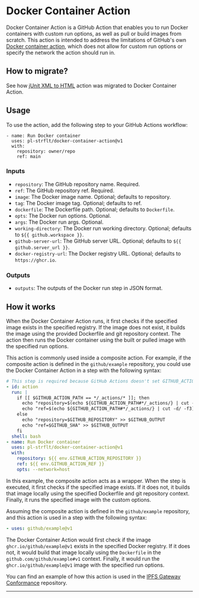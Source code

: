 # Docker Container Action

Docker Container Action is a GitHub Action that enables you to run Docker containers with custom run options, as well as pull or build images from scratch. This action is intended to address the limitations of GitHub's own [Docker container action](https://docs.github.com/en/actions/creating-actions/creating-a-docker-container-action), which does not allow for custom run options or specify the network the action should run in.

## How to migrate?

See how [jUnit XML to HTML](https://github.com/pl-strflt/junit-xml-to-html/pull/1/files#diff-1243c5424efaaa19bd8e813c5e6f6da46316e63761421b3e5f5c8ced9a36e6b6) action was migrated to Docker Container Action.

## Usage

To use the action, add the following step to your GitHub Actions workflow:

```
- name: Run Docker container
  uses: pl-strflt/docker-container-action@v1
  with:
    repository: owner/repo
    ref: main
```

### Inputs

* `repository`: The GitHub repository name. Required.
* `ref`: The GitHub repository ref. Required.
* `image`: The Docker image name. Optional; defaults to repository.
* `tag`: The Docker image tag. Optional; defaults to ref.
* `dockerfile`: The Dockerfile path. Optional; defaults to `Dockerfile`.
* `opts`: The Docker run options. Optional.
* `args`: The Docker run args. Optional.
* `working-directory`: The Docker run working directory. Optional; defaults to `${{ github.workspace }}`.
* `github-server-url`: The GitHub server URL. Optional; defaults to `${{ github.server_url }}`.
* `docker-registry-url`: The Docker registry URL. Optional; defaults to `https://ghcr.io`.

### Outputs

* `outputs`: The outputs of the Docker run step in JSON format.

## How it works

When the Docker Container Action runs, it first checks if the specified image exists in the specified registry. If the image does not exist, it builds the image using the provided Dockerfile and git repository context. The action then runs the Docker container using the built or pulled image with the specified run options.

This action is commonly used inside a composite action. For example, if the composite action is defined in the `github/example` repository, you could use the Docker Container Action in a step with the following syntax:

```yml
# This step is required because GitHub Actions doesn't set GITHUB_ACTION_REPOSITORY nor GITHUB_ACTION_REF properly :(
- id: action
  run: |
    if [[ $GITHUB_ACTION_PATH == */_actions/* ]]; then
      echo "repository=$(echo ${GITHUB_ACTION_PATH#*/_actions/} | cut -d/ -f1-2)" >> $GITHUB_OUTPUT
      echo "ref=$(echo ${GITHUB_ACTION_PATH#*/_actions/} | cut -d/ -f3)" >> $GITHUB_OUTPUT
    else
      echo "repository=$GITHUB_REPOSITORY" >> $GITHUB_OUTPUT
      echo "ref=$GITHUB_SHA" >> $GITHUB_OUTPUT
    fi
  shell: bash
- name: Run Docker container
  uses: pl-strflt/docker-container-action@v1
  with:
    repository: ${{ env.GITHUB_ACTION_REPOSITORY }}
    ref: ${{ env.GITHUB_ACTION_REF }}
    opts: --network=host
```

In this example, the composite action acts as a wrapper. When the step is executed, it first checks if the specified image exists. If it does not, it builds that image locally using the specified Dockerfile and git repository context. Finally, it runs the specified image with the custom options.

Assuming the composite action is defined in the `github/example` repository, and this action is used in a step with the following syntax:

```yml
- uses: github/example@v1
```

The Docker Container Action would first check if the image `ghcr.io/github/example@v1` exists in the specified Docker registry. If it does not, it would build that image locally using the `Dockerfile` in the `github.com/github/example#v1` context. Finally, it would run the `ghcr.io/github/example@v1` image with the specified run options.

You can find an example of how this action is used in the [IPFS Gateway Conformance](https://github.com/ipfs/gateway-conformance/blob/main/.github/actions/test/action.yml) repository.

---
